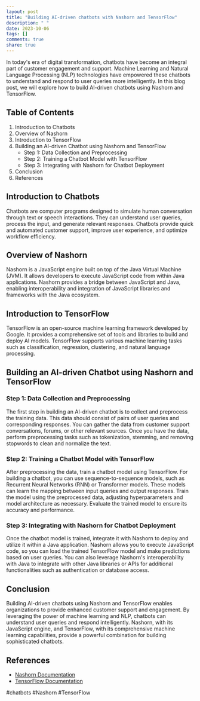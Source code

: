 ```yaml
---
layout: post
title: "Building AI-driven chatbots with Nashorn and TensorFlow"
description: " "
date: 2023-10-06
tags: []
comments: true
share: true
---
```


In today's era of digital transformation, chatbots have become an integral part of customer engagement and support. Machine Learning and Natural Language Processing (NLP) technologies have empowered these chatbots to understand and respond to user queries more intelligently. In this blog post, we will explore how to build AI-driven chatbots using Nashorn and TensorFlow.

## Table of Contents
1. Introduction to Chatbots
2. Overview of Nashorn
3. Introduction to TensorFlow
4. Building an AI-driven Chatbot using Nashorn and TensorFlow
   - Step 1: Data Collection and Preprocessing
   - Step 2: Training a Chatbot Model with TensorFlow
   - Step 3: Integrating with Nashorn for Chatbot Deployment
5. Conclusion
6. References

## Introduction to Chatbots

Chatbots are computer programs designed to simulate human conversation through text or speech interactions. They can understand user queries, process the input, and generate relevant responses. Chatbots provide quick and automated customer support, improve user experience, and optimize workflow efficiency.

## Overview of Nashorn

Nashorn is a JavaScript engine built on top of the Java Virtual Machine (JVM). It allows developers to execute JavaScript code from within Java applications. Nashorn provides a bridge between JavaScript and Java, enabling interoperability and integration of JavaScript libraries and frameworks with the Java ecosystem.

## Introduction to TensorFlow

TensorFlow is an open-source machine learning framework developed by Google. It provides a comprehensive set of tools and libraries to build and deploy AI models. TensorFlow supports various machine learning tasks such as classification, regression, clustering, and natural language processing.

## Building an AI-driven Chatbot using Nashorn and TensorFlow

### Step 1: Data Collection and Preprocessing

The first step in building an AI-driven chatbot is to collect and preprocess the training data. This data should consist of pairs of user queries and corresponding responses. You can gather the data from customer support conversations, forums, or other relevant sources. Once you have the data, perform preprocessing tasks such as tokenization, stemming, and removing stopwords to clean and normalize the text.

### Step 2: Training a Chatbot Model with TensorFlow

After preprocessing the data, train a chatbot model using TensorFlow. For building a chatbot, you can use sequence-to-sequence models, such as Recurrent Neural Networks (RNN) or Transformer models. These models can learn the mapping between input queries and output responses. Train the model using the preprocessed data, adjusting hyperparameters and model architecture as necessary. Evaluate the trained model to ensure its accuracy and performance.

### Step 3: Integrating with Nashorn for Chatbot Deployment

Once the chatbot model is trained, integrate it with Nashorn to deploy and utilize it within a Java application. Nashorn allows you to execute JavaScript code, so you can load the trained TensorFlow model and make predictions based on user queries. You can also leverage Nashorn's interoperability with Java to integrate with other Java libraries or APIs for additional functionalities such as authentication or database access.

## Conclusion

Building AI-driven chatbots using Nashorn and TensorFlow enables organizations to provide enhanced customer support and engagement. By leveraging the power of machine learning and NLP, chatbots can understand user queries and respond intelligently. Nashorn, with its JavaScript engine, and TensorFlow, with its comprehensive machine learning capabilities, provide a powerful combination for building sophisticated chatbots.

## References
- [Nashorn Documentation](https://openjdk.java.net/projects/nashorn/)
- [TensorFlow Documentation](https://www.tensorflow.org/)

#chatbots #Nashorn #TensorFlow